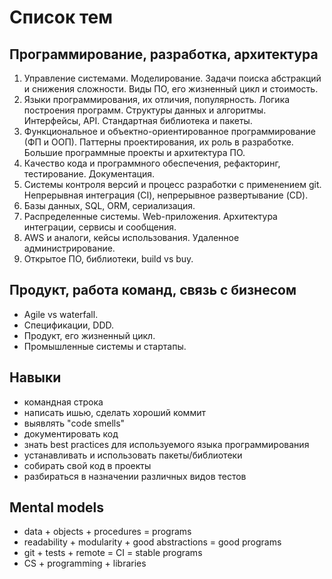 # Список тем

## Программирование, разработка, архитектура

1.	Управление системами. Моделирование. Задачи поиска абстракций и снижения сложности. Виды ПО, его жизненный цикл и стоимость.
2.	Языки программирования, их отличия, популярность. Логика построения программ. Структуры данных и алгоритмы. Интерфейсы, API. Стандартная библиотека и пакеты. 
3.	Функциональное и объектно-ориентированное программирование (ФП и ООП). Паттерны проектирования, их роль в разработке. Большие программные проекты и архитектура ПО.
4.	Качество кода и программного обеспечения, рефакторинг, тестирование. Документация. 
5.	Системы контроля версий и процесс разработки c применением git. Непрерывная интеграция (CI), непрерывное развертывание (CD).
6.	Базы данных, SQL, ORM, сериализация. 
7.	Распределенные системы. Web-приложения. Архитектура интеграции, сервисы и сообщения.
8.	AWS и аналоги, кейсы использования. Удаленное администрирование. 
9.	Открытое ПО, библиотеки, build vs buy.


## Продукт, работа команд, связь с бизнесом

-	Agile vs waterfall.
-	Спецификации, DDD.
-	Продукт, его жизненный цикл.
-	Промышленные системы и стартапы.
 
## Навыки

-	командная строка
-	написать ишью, сделать хороший коммит
-	выявлять "code smells"
-	документировать код
-	знать best practices для используемого языка программирования
-	устанавливать и использовать пакеты/библиотеки
-	собирать свой код в проекты 
-	разбираться в назначении различных видов тестов 

## Mental models

-	data + objects + procedures = programs
-	readability + modularity + good abstractions = good programs
-	git + tests + remote = CI = stable programs
-	CS + programming + libraries
